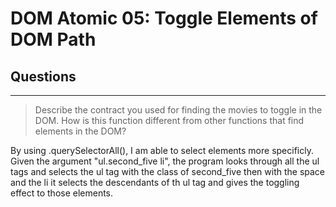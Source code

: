 # DOM Atomic 05: Toggle Elements of DOM Path

## Questions

---

> Describe the contract you used for finding the movies to toggle in the DOM. How is this function different from other functions that find elements in the DOM?

By using .querySelectorAll(), I am able to select elements more specificly. Given the argument "ul.second_five li", the program looks through all the ul tags and selects the ul tag with the class of second_five then with the space and the li it selects the descendants of th ul tag and gives the toggling effect to those elements.